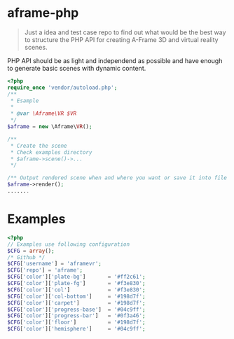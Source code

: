 # aframe-php

> Just a idea and test case repo to find out what would be the best way to structure the PHP API for creating A-Frame 3D and virtual reality scenes.

PHP API should be as light and independend as possible and have enough to generate basic scenes with dynamic content.

````php
<?php
require_once 'vendor/autoload.php';
/**
 * Esample
 *
 * @var \Aframe\VR $VR
 */
$aframe = new \Aframe\VR();

/**
 * Create the scene
 * Check examples directory
 * $aframe->scene()->...
 */

/** Output rendered scene when and where you want or save it into file **/
$aframe->render();
.......
````

# Examples

````php
<?php
// Examples use following configuration
$CFG = array();
/* Github */
$CFG['username'] = 'aframevr';
$CFG['repo'] = 'aframe';
$CFG['color']['plate-bg']       = '#ff2c61';
$CFG['color']['plate-fg']       = '#f3e830';
$CFG['color']['col']            = '#f3e830';
$CFG['color']['col-bottom']     = '#198d7f';
$CFG['color']['carpet']         = '#198d7f';
$CFG['color']['progress-base']  = '#04c9ff';
$CFG['color']['progress-bar']   = '#0f3a46';
$CFG['color']['floor']          = '#198d7f';
$CFG['color']['hemisphere']     = '#04c9ff';
````
